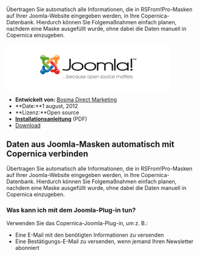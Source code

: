 Übertragen Sie automatisch alle Informationen, die in RSFrom!Pro-Masken
auf Ihrer Joomla-Website eingegeben werden, in Ihre Copernica-Datenbank.
Hierdurch können Sie Folgemaßnahmen einfach planen, nachdem eine Maske
ausgefüllt wurde, ohne dabei die Daten manuell in Copernica einzugeben.

![Joomla](../images/joomla-integration.png)

-   **Entwickelt von:** [Bosma Direct
    Marketing](http://www.bosmadmc.nl "Bosma Direct Marketing")
-   **Date:**1 august, 2012
-   **Lizenz:**Open source
-   **[Installationsanleitung](http://www.copernica.com/en/support/integrations/joomla-installation-guide)**
    (PDF)
-   [Download](../downloads/plg_copernica.zip "Download Joomla-plugin for Copernica Marketing Software")

Daten aus Joomla-Masken automatisch mit Copernica verbinden
-----------------------------------------------------------

Übertragen Sie automatisch alle Informationen, die in RSFrom!Pro-Masken
auf Ihrer Joomla-Website eingegeben werden, in Ihre Copernica-Datenbank.
Hierdurch können Sie Folgemaßnahmen einfach planen, nachdem eine Maske
ausgefüllt wurde, ohne dabei die Daten manuell in Copernica einzugeben.

### Was kann ich mit dem Joomla-Plug-in tun?

Verwenden Sie das Copernica-Joomla-Plug-in, um z. B.:

-   Eine E-Mail mit den benötigten Informationen zu versenden
-   Eine Bestätigungs-E-Mail zu versenden, wenn jemand Ihren Newsletter
    abonniert

